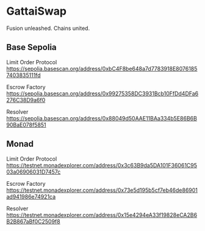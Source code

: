 # GattaiSwap

Fusion unleashed. Chains united.

## Base Sepolia

Limit Order Protocol
https://sepolia.basescan.org/address/0xbC4F8be648a7d7783918E80761857403835111fd

Escrow Factory
https://sepolia.basescan.org/address/0x99275358DC3931Bcb10FfDd4DFa6276C38D9a6f0

Resolver
https://sepolia.basescan.org/address/0x88049d50AAE11BAa334b5E86B6B90BaE078f5851

## Monad

Limit Order Protocol
https://testnet.monadexplorer.com/address/0x3c63B9da5DA101F36061C9503a06906031D7457c

Escrow Factory
https://testnet.monadexplorer.com/address/0x73e5d195b5cf7eb46de86901ad941986e74921ca

Resolver
https://testnet.monadexplorer.com/address/0x15e4294eA33f19828eCA2B6B2B867aBf0C2509f8
